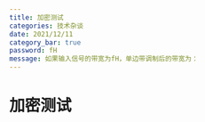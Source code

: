 ```yaml
---
title: 加密测试
categories: 技术杂谈
date: 2021/12/11
category_bar: true
password: fH
message: 如果输入信号的带宽为fH，单边带调制后的带宽为：
---
```

# 加密测试

